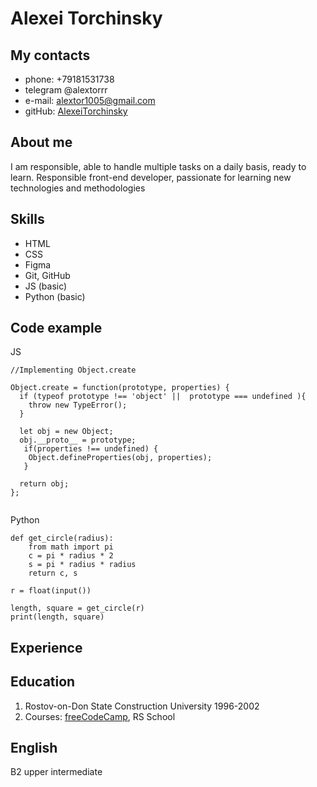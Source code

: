 # Alexei Torchinsky
## My contacts
   * phone: +79181531738
   * telegram @alextorrr
   * e-mail: alextor1005@gmail.com
   * gitHub: [AlexeiTorchinsky](https://github.com/AlexeiTorchinsky)
## About me
I am responsible, able to handle multiple tasks on a daily basis, ready to learn.
Responsible front-end developer, passionate for learning new technologies and methodologies

## Skills
   * HTML
   * CSS
   * Figma
   * Git, GitHub
   * JS (basic)
   * Python (basic)

## Code example
JS
```
//Implementing Object.create

Object.create = function(prototype, properties) {
  if (typeof prototype !== 'object' ||  prototype === undefined ){
    throw new TypeError();
  }
  
  let obj = new Object;
  obj.__proto__ = prototype;
   if(properties !== undefined) {
    Object.defineProperties(obj, properties);
   }
  
  return obj;
};


```
Python  

```
def get_circle(radius):
    from math import pi
    c = pi * radius * 2
    s = pi * radius * radius
    return c, s

r = float(input())

length, square = get_circle(r)
print(length, square)
```
## Experience   
## Education
1. Rostov-on-Don State Construction University
   1996-2002
2. Courses: [freeCodeCamp](https://www.freecodecamp.org/certification/fcc7d688575-99a2-42c5-b755-e37b3bbaf035/responsive-web-design), RS School

## English
B2 upper intermediate
